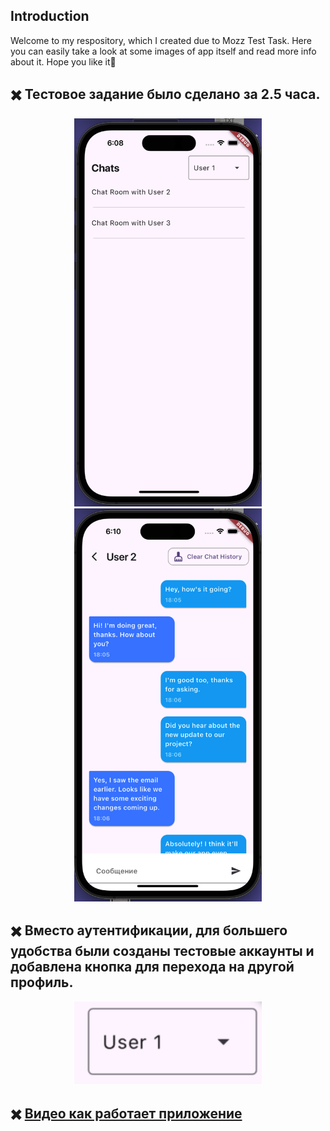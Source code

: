 ## Introduction
Welcome to my respository, which I created due to Mozz Test Task. Here you can easily take a look at some images of app itself and read more info about it. Hope you like it🤙

## ✖️ Тестовое задание было сделано за 2.5 часа.

<p align="center">
  <img src = "https://github.com/rahat-limit/mozz_test_task/blob/main/assets/chats.png" width=300>
  <img src = "https://github.com/rahat-limit/mozz_test_task/blob/main/assets/chat.png" width=300>
</p>

## ✖️ Вместо аутентификации, для большего удобства были созданы тестовые аккаунты и добавлена кнопка для перехода на другой профиль.

<p align="center">
  <img src = "https://github.com/rahat-limit/mozz_test_task/blob/main/assets/auth.png" width=300>
</p>

## ✖️ [Видео как работает приложение](https://github.com/rahat-limit/mozz_test_task/blob/main/assets/Запись%20экрана%202024-06-24%20в%2018.13.35.mov)
